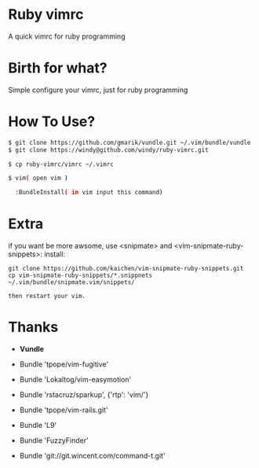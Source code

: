 Ruby vimrc
==========

A quick vimrc for ruby programming

Birth for what?
=======

Simple configure your vimrc, just for ruby programming


How To Use?
=========
```bash
$ git clone https://github.com/gmarik/vundle.git ~/.vim/bundle/vundle
$ git clone https://windy@github.com/windy/ruby-vimrc.git

$ cp ruby-vimrc/vimrc ~/.vimrc

$ vim( open vim )

  :BundleInstall( in vim input this command)
```

Extra
========

if you want be more awsome, use \<snipmate\> and \<vim-snipmate-ruby-snippets\>:
install:
```
git clone https://github.com/kaichen/vim-snipmate-ruby-snippets.git
cp vim-snipmate-ruby-snippets/*.snippnets ~/.vim/bundle/snipmate.vim/snippets/

then restart your vim.
```

Thanks
===========

 * **Vundle**

 * Bundle 'tpope/vim-fugitive'
 * Bundle 'Lokaltog/vim-easymotion'
 * Bundle 'rstacruz/sparkup', {'rtp': 'vim/'}
 * Bundle 'tpope/vim-rails.git'
 * Bundle 'L9'
 * Bundle 'FuzzyFinder'
 * Bundle 'git://git.wincent.com/command-t.git'
